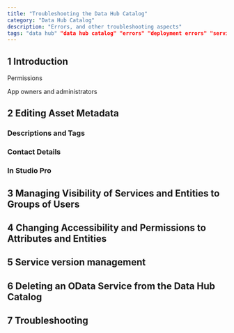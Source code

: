 ```yaml
---
title: "Troubleshooting the Data Hub Catalog"
category: "Data Hub Catalog"
description: "Errors, and other troubleshooting aspects"
tags: "data hub" "data hub catalog" "errors" "deployment errors" "service versions" ""
---
```


## 1 Introduction

Permissions

App owners and administrators

## 2 Editing Asset Metadata

### Descriptions and Tags

### Contact Details


### In Studio Pro



## 3 Managing Visibility of Services and Entities to Groups of Users 

## 4 Changing Accessibility and Permissions to Attributes and Entities



## 5 Service version management

## 6 Deleting an OData Service from the Data Hub Catalog


## 7 Troubleshooting 

